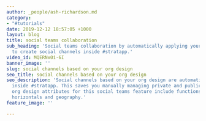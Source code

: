```yaml
---
author: _people/ash-richardson.md
category:
- "#tutorials"
date: 2019-12-12 18:57:05 +1000
layout: blog
title: social teams collaboration
sub_heading: 'Social teams collaboration by automatically applying your org design
  to create social channels inside #stratapp.'
video_id: MQERNx0i-6I
banner_image: ''
slug: social channels based on your org design
seo_title: social channels based on your org design
seo_description: 'Social channels based on your org design are automatically created
  inside #stratapp. This saves you manually managing private and public groups. The
  org design attributes for this social teams feature include functions, verticals,
  horizontals and geography.'
feature_image: ''

---
```

